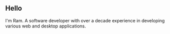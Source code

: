 ## Hello

I'm Ram. A software developer with over a decade experience in developing various web and desktop applications.
